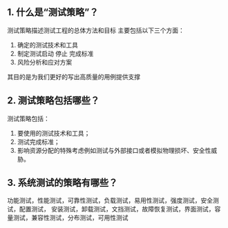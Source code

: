 
[](#anchor_2)1\. 什么是“测试策略”？
---------------------------

测试策略描述测试工程的总体方法和目标 主要包括以下三个方面：

1.  确定的测试技术和工具
2.  制定测试启动 停止 完成标准
3.  风险分析和应对方案

其目的是为我们更好的写出高质量的用例提供支撑

[](#anchor_3)2\. 测试策略包括哪些？
--------------------------

测试策略包括：

1.  要使用的测试技术和工具；
2.  测试完成标准；
3.  影响资源分配的特殊考虑例如测试与外部接口或者模拟物理损坏、安全性威胁。

[](#anchor_4)3\. 系统测试的策略有哪些？
----------------------------

功能测试，性能测试，可靠性测试，负载测试，易用性测试，强度测试，安全测试，配置测试， 安装测试，卸载测试，文挡测试，故障恢复测试，界面测试，容量测试，兼容性测试，分布测试，可用性测试

